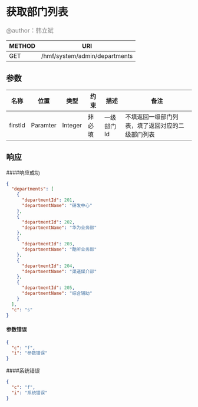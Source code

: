 # 获取部门列表
<font color="gray" size="3">@author：韩立斌</font>

|METHOD|URI|
|--|--|
|GET|/hmf/system/admin/departments|

## 参数

|名称|位置|类型|约束|描述|备注|
|--|--|--|--|--|--|
|firstId|Paramter|Integer|非必填|一级部门Id|不填返回一级部门列表，填了返回对应的二级部门列表|



## 响应
####响应成功
```json
{
  "departments": [
    {
      "departmentId": 201,
      "departmentName": "研发中心"
    },
    {
      "departmentId": 202,
      "departmentName": "华为业务部"
    },
    {
      "departmentId": 203,
      "departmentName": "酷听业务部"
    },
    {
      "departmentId": 204,
      "departmentName": "渠道媒介部"
    },
    {
      "departmentId": 205,
      "departmentName": "综合辅助"
    }
  ],
  "c": "s"
}
```

#### 参数错误
```json
{
  "c": "f",
  "i": "参数错误"
}
```

####系统错误
```json
{
  "c": "f",
  "i": "系统错误"
}
```
